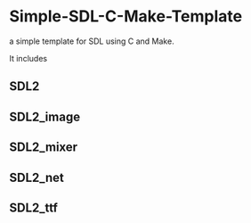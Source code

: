 # Simple-SDL-C-Make-Template
a simple template for SDL using C and Make.

It includes
## SDL2
## SDL2_image
## SDL2_mixer
## SDL2_net
## SDL2_ttf

